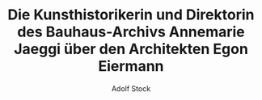 ---
author: Adolf Stock
title: Die Kunsthistorikerin und Direktorin des Bauhaus-Archivs Annemarie Jaeggi über den Architekten Egon Eiermann
img: /images/38d615_1269f34efec34824a663e32c5eabf42e~mv2.jpg
---